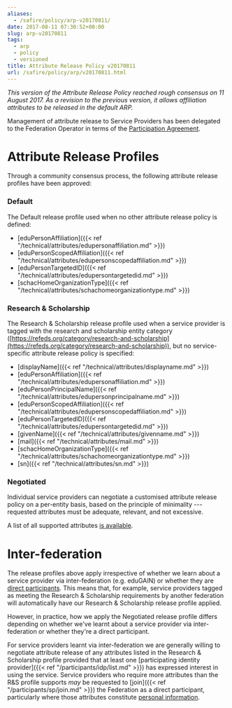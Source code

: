 ```yaml
---
aliases:
  - /safire/policy/arp-v20170811/
date: 2017-08-11 07:30:52+00:00
slug: arp-v20170811
tags:
  - arp
  - policy
  - versioned
title: Attribute Release Policy v20170811
url: /safire/policy/arp/v20170811.html
---
```


_This version of the Attribute Release Policy reached rough consensus on 11 August 2017. As a revision to the previous version, it allows affiliation attributes to be released in the default ARP._

Management of attribute release to Service Providers has been delegated to the Federation Operator in terms of the [Participation Agreement](/safire/policy/participation/).

# Attribute Release Profiles

Through a community consensus process, the following attribute release profiles have been approved:

### Default

The Default release profile used when no other attribute release policy is defined:

  * [eduPersonAffiliation]({{< ref "/technical/attributes/edupersonaffiliation.md" >}})
  * [eduPersonScopedAffiliation]({{< ref "/technical/attributes/edupersonscopedaffiliation.md" >}})
  * [eduPersonTargetedID]({{< ref "/technical/attributes/edupersontargetedid.md" >}})
  * [schacHomeOrganizationType]({{< ref "/technical/attributes/schachomeorganizationtype.md" >}})

### Research & Scholarship

The Research & Scholarship release profile used when a service provider is tagged with the research and scholarship entity category ([https://refeds.org/category/research-and-scholarship](https://refeds.org/category/research-and-scholarship)), but no service-specific attribute release policy is specified:

  * [displayName]({{< ref "/technical/attributes/displayname.md" >}})
  * [eduPersonAffiliation]({{< ref "/technical/attributes/edupersonaffiliation.md" >}})
  * [eduPersonPrincipalName]({{< ref "/technical/attributes/edupersonprincipalname.md" >}})
  * [eduPersonScopedAffiliation]({{< ref "/technical/attributes/edupersonscopedaffiliation.md" >}})
  * [eduPersonTargetedID]({{< ref "/technical/attributes/edupersontargetedid.md" >}})
  * [givenName]({{< ref "/technical/attributes/givenname.md" >}})
  * [mail]({{< ref "/technical/attributes/mail.md" >}})
  * [schacHomeOrganizationType]({{< ref "/technical/attributes/schachomeorganizationtype.md" >}})
  * [sn]({{< ref "/technical/attributes/sn.md" >}})

### Negotiated

Individual service providers can negotiate a customised attribute release policy on a per-entity basis, based on the principle of minimality --- requested attributes must be adequate, relevant, and not excessive.

A list of all supported attributes [is available](/technical/attributes/).

# Inter-federation

The release profiles above apply irrespective of whether we learn about a service provider via inter-federation (e.g. eduGAIN) or whether they are [direct participants](/participants/sp/). This means that, for example, service providers tagged as meeting the Research & Scholarship requirements by another federation will automatically have our Research & Scholarship release profile applied.

However, in practice, how we apply the Negotiated release profile differs depending on whether we've learnt about a service provider via inter-federation or whether they're a direct participant.

For service providers learnt via inter-federation we are generally willing to negotiate attribute release of any attributes listed in the Research & Scholarship profile provided that at least one [participating identity provider]({{< ref "/participants/idp/list.md" >}}) has expressed interest in using the service. Service providers who require more attributes than the R&S profile supports _may_ be requested to [join]({{< ref "/participants/sp/join.md" >}}) the Federation as a direct participant, particularly where those attributes constitute [personal information](https://www.acts.co.za/protection-of-personal-information-/1__definitions).
